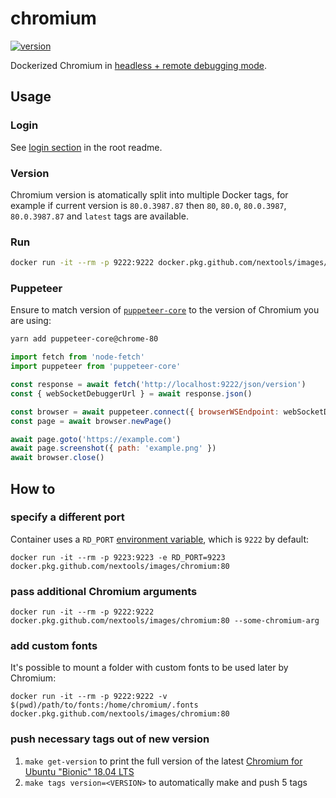 # chromium

[![version](https://img.shields.io/badge/version-80.0.3987.87-blue.svg?style=flat-square)](https://packages.ubuntu.com/bionic/chromium-browser)

Dockerized Chromium in [headless + remote debugging mode](https://chromium.googlesource.com/chromium/src/+/lkgr/headless/README.md).

## Usage

### Login

See [login section](../readme.md#login) in the root readme.

### Version

Chromium version is atomatically split into multiple Docker tags, for example if current version is `80.0.3987.87` then `80`, `80.0`, `80.0.3987`, `80.0.3987.87` and `latest` tags are available.

### Run

```sh
docker run -it --rm -p 9222:9222 docker.pkg.github.com/nextools/images/chromium:80
```

### Puppeteer

Ensure to match version of [`puppeteer-core`](https://github.com/GoogleChrome/puppeteer) to the version of Chromium you are using:

```sh
yarn add puppeteer-core@chrome-80
```

```js
import fetch from 'node-fetch'
import puppeteer from 'puppeteer-core'

const response = await fetch('http://localhost:9222/json/version')
const { webSocketDebuggerUrl } = await response.json()

const browser = await puppeteer.connect({ browserWSEndpoint: webSocketDebuggerUrl })
const page = await browser.newPage()

await page.goto('https://example.com')
await page.screenshot({ path: 'example.png' })
await browser.close()
```

## How to

### specify a different port

Container uses a `RD_PORT` [environment variable](https://docs.docker.com/engine/reference/commandline/run/#set-environment-variables--e---env---env-file), which is `9222` by default:

```
docker run -it --rm -p 9223:9223 -e RD_PORT=9223 docker.pkg.github.com/nextools/images/chromium:80
```

### pass additional Chromium arguments

```
docker run -it --rm -p 9222:9222 docker.pkg.github.com/nextools/images/chromium:80 --some-chromium-arg
```

### add custom fonts

It's possible to mount a folder with custom fonts to be used later by Chromium: 

```
docker run -it --rm -p 9222:9222 -v $(pwd)/path/to/fonts:/home/chromium/.fonts docker.pkg.github.com/nextools/images/chromium:80
```

### push necessary tags out of new version

1. `make get-version` to print the full version of the latest [Chromium for Ubuntu "Bionic" 18.04 LTS](https://packages.ubuntu.com/bionic/chromium-browser)
2. `make tags version=<VERSION>` to automatically make and push 5 tags
